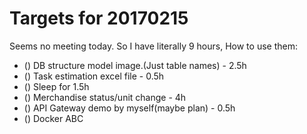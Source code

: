 # Targets for 20170215
Seems no meeting today. So I have literally 9 hours, How to use them:
 * () DB structure model image.(Just table names) - 2.5h
 * () Task estimation excel file - 0.5h
 * () Sleep for 1.5h
 * () Merchandise status/unit change - 4h
 * () API Gateway demo by myself(maybe plan) - 0.5h
 * () Docker ABC

